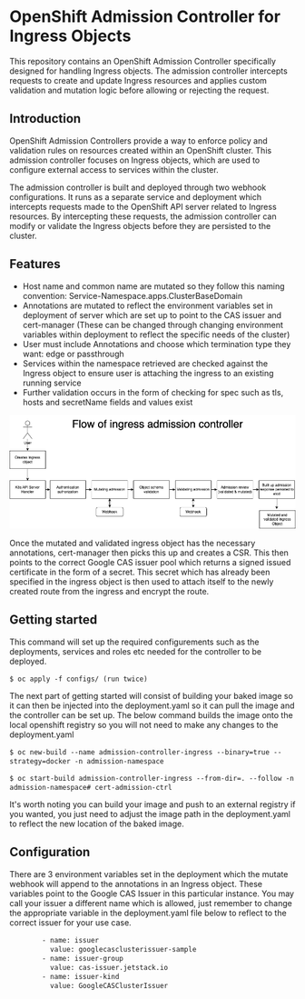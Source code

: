 # OpenShift Admission Controller for Ingress Objects

This repository contains an OpenShift Admission Controller specifically designed for handling Ingress objects. The admission controller intercepts requests to create and update Ingress resources and applies custom validation and mutation logic before allowing or rejecting the request.

## Introduction

OpenShift Admission Controllers provide a way to enforce policy and validation rules on resources created within an OpenShift cluster. This admission controller focuses on Ingress objects, which are used to configure external access to services within the cluster.

The admission controller is built and deployed through two webhook configurations. It runs as a separate service and deployment which intercepts requests made to the OpenShift API server related to Ingress resources. By intercepting these requests, the admission controller can modify or validate the Ingress objects before they are persisted to the cluster.

## Features

- Host name and common name are mutated so they follow this naming convention: Service-Namespace.apps.ClusterBaseDomain
- Annotations are mutated to reflect the environment variables set in deployment of server which are set up to point to the CAS issuer and cert-manager (These can be changed through changing environment variables within deployment to reflect the specific needs of the cluster)
- User must include Annotations and choose which termination type they want: edge or passthrough
- Services within the namespace retrieved are checked against the Ingress object to ensure user is attaching the ingress to an existing running service
- Further validation occurs in the form of checking for spec such as tls, hosts and secretName fields and values exist

![Alt text](images/Ingress-Diagram.drawio.png)

Once the mutated and validated ingress object has the necessary annotations, cert-manager then picks this up and creates a CSR. This then points to the correct Google CAS issuer pool which returns a signed issued certificate in the form of a secret. This secret which has already been specified in the ingress object is then used to attach itself to the newly created route from the ingress and encrypt the route. 

## Getting started

This command will set up the required configurements such as the deployments, services and roles etc needed for the controller to be deployed.
```
$ oc apply -f configs/ (run twice)
```
The next part of getting started will consist of building your baked image so it can then be injected into the deployment.yaml so it can pull the image and the controller can be set up. The below command builds the image onto the local openshift registry so you will not need to make any changes to the deployment.yaml
```
$ oc new-build --name admission-controller-ingress --binary=true --strategy=docker -n admission-namespace
```
```
$ oc start-build admission-controller-ingress --from-dir=. --follow -n admission-namespace# cert-admission-ctrl
```
It's worth noting you can build your image and push to an external registry if you wanted, you just need to adjust the image path in the deployment.yaml to reflect the new location of the baked image.

## Configuration

There are 3 environment variables set in the deployment which the mutate webhook will append to the annotations in an Ingress object. These variables point to the Google CAS Issuer in this particular instance. You may call your issuer a different name which is allowed, just remember to change the appropriate variable in the deployment.yaml file below to reflect to the correct issuer for your use case.

            - name: issuer
              value: googlecasclusterissuer-sample
            - name: issuer-group
              value: cas-issuer.jetstack.io
            - name: issuer-kind
              value: GoogleCASClusterIssuer

